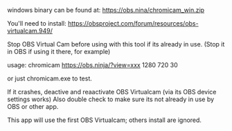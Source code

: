 windows binary can be found at: https://obs.nina/chromicam_win.zip

You'll need to install: https://obsproject.com/forum/resources/obs-virtualcam.949/

Stop OBS Virtual Cam before using with this tool if its already in use. 
(Stop it in OBS if using it there, for example)

usage:
chromicam https://obs.ninja/?view=xxx 1280 720 30

or just chromicam.exe to test.

If it crashes, deactive and reaactivate OBS Virtualcam (via its OBS device settings works)
Also double check to make sure its not already in use by OBS or other app.

This app will use the first OBS Virtualcam; others install are ignored.
